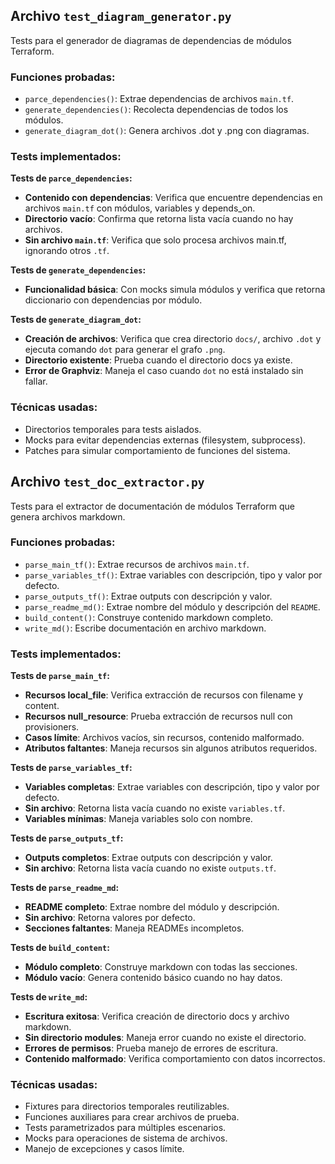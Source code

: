 ## Archivo `test_diagram_generator.py`

Tests para el generador de diagramas de dependencias de módulos Terraform.

### Funciones probadas:
- `parce_dependencies()`: Extrae dependencias de archivos `main.tf`.
- `generate_dependencies()`: Recolecta dependencias de todos los módulos.
- `generate_diagram_dot()`: Genera archivos .dot y .png con diagramas.

### Tests implementados:

**Tests de `parce_dependencies`:**
- **Contenido con dependencias**: Verifica que encuentre dependencias en archivos `main.tf` con módulos, variables y depends_on.
- **Directorio vacío**: Confirma que retorna lista vacía cuando no hay archivos.
- **Sin archivo `main.tf`**: Verifica que solo procesa archivos main.tf, ignorando otros `.tf`.

**Tests de `generate_dependencies`:**
- **Funcionalidad básica**: Con mocks simula módulos y verifica que retorna diccionario con dependencias por módulo.

**Tests de `generate_diagram_dot`:**
- **Creación de archivos**: Verifica que crea directorio `docs/`, archivo `.dot` y ejecuta comando `dot` para generar el grafo `.png`.
- **Directorio existente**: Prueba cuando el directorio docs ya existe.
- **Error de Graphviz**: Maneja el caso cuando `dot` no está instalado sin fallar.

### Técnicas usadas:
- Directorios temporales para tests aislados.
- Mocks para evitar dependencias externas (filesystem, subprocess).
- Patches para simular comportamiento de funciones del sistema.

## Archivo `test_doc_extractor.py`

Tests para el extractor de documentación de módulos Terraform que genera archivos markdown.

### Funciones probadas:
- `parse_main_tf()`: Extrae recursos de archivos `main.tf`.
- `parse_variables_tf()`: Extrae variables con descripción, tipo y valor por defecto.
- `parse_outputs_tf()`: Extrae outputs con descripción y valor.
- `parse_readme_md()`: Extrae nombre del módulo y descripción del `README`.
- `build_content()`: Construye contenido markdown completo.
- `write_md()`: Escribe documentación en archivo markdown.

### Tests implementados:

**Tests de `parse_main_tf`:**
- **Recursos local_file**: Verifica extracción de recursos con filename y content.
- **Recursos null_resource**: Prueba extracción de recursos null con provisioners.
- **Casos límite**: Archivos vacíos, sin recursos, contenido malformado.
- **Atributos faltantes**: Maneja recursos sin algunos atributos requeridos.

**Tests de `parse_variables_tf`:**
- **Variables completas**: Extrae variables con descripción, tipo y valor por defecto.
- **Sin archivo**: Retorna lista vacía cuando no existe `variables.tf`.
- **Variables mínimas**: Maneja variables solo con nombre.

**Tests de `parse_outputs_tf`:**
- **Outputs completos**: Extrae outputs con descripción y valor.
- **Sin archivo**: Retorna lista vacía cuando no existe `outputs.tf`.

**Tests de `parse_readme_md`:**
- **README completo**: Extrae nombre del módulo y descripción.
- **Sin archivo**: Retorna valores por defecto.
- **Secciones faltantes**: Maneja READMEs incompletos.

**Tests de `build_content`:**
- **Módulo completo**: Construye markdown con todas las secciones.
- **Módulo vacío**: Genera contenido básico cuando no hay datos.

**Tests de `write_md`:**
- **Escritura exitosa**: Verifica creación de directorio docs y archivo markdown.
- **Sin directorio modules**: Maneja error cuando no existe el directorio.
- **Errores de permisos**: Prueba manejo de errores de escritura.
- **Contenido malformado**: Verifica comportamiento con datos incorrectos.

### Técnicas usadas:
- Fixtures para directorios temporales reutilizables.
- Funciones auxiliares para crear archivos de prueba.
- Tests parametrizados para múltiples escenarios.
- Mocks para operaciones de sistema de archivos.
- Manejo de excepciones y casos límite.